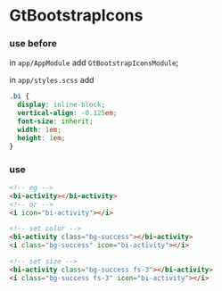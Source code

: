 # GtBootstrapIcons

### use before

in `app/AppModule` add `GtBootstrapIconsModule`;

in `app/styles.scss` add

```css
.bi {
  display: inline-block;
  vertical-align: -0.125em;
  font-size: inherit;
  width: 1em;
  height: 1em;
}
```

### use

```html
<!-- eg -->
<bi-activity></bi-activity>
<!-- or -->
<i icon="bi-activity"></i>

<!-- set color -->
<bi-activity class="bg-success"></bi-activity>
<i class="bg-success" icon="bi-activity"></i>

<!-- set size -->
<bi-activity class="bg-success fs-3"></bi-activity>
<i class="bg-success fs-3" icon="bi-activity"></i>
```
